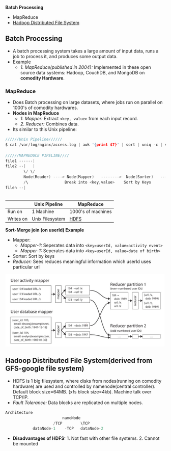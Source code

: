 **Batch Processing**
- MapReduce
- [Hadoop Distributed File System](#hdfs)


## Batch Processing
- A batch processing system takes a large amount of input data, runs a job to process it, and produces some output data.
- Example
  - _1. MapReduce(published in 2004):_ Implemented in these open source data systems: Hadoop, CouchDB, and MongoDB on **comodity Hardware**.

### MapReduce
- Does Batch processing on large datasets, where jobs run on parallel on 1000's of comodity hardwares.
- **Nodes in MapReduce**
  - _1. Mapper:_ Extract `<key, value>` from each input record. 
  - _2. Reducer:_ Combines data.
- Its similar to this Unix pipeline:
```c
//////Unix Pipeline//////
$ cat /var/log/nginx/access.log | awk '{print $7}' | sort | uniq -c | sort -r -n | head -n 5

//////MAPREDUCE PIPELINE////
file1 ------|
file2 --|   |                                                            |--> Node(Reducer)
        \/ \/                                                            |
        Node(Reader) ----> Node(Mapper)   -------->  Node(Sorter)   -----|--> Node(Reducer)
        /\                Break into <key,value>    Sort by Keys         |
filen --|                                                                |--> Node(Reducer)
                                                                           Combine sorted <key,value>
```
| | Unix Pipeline | MapReduce |
|---|---|---|
|Run on| 1 Machine | 1000's of machines|
|Writes on |Unix Filesystem|[HDFS]()|

**Sort-Merge join (on userId) Example**
- Mapper:
  - _Mapper-1:_ Seperates data into `<key=userId, value=activity event>`
  - _Mapper-1:_ Seperates data into `<key=userId, value=date of birth>`
- Sorter: Sort by keys
- _Reducer:_ Sees reduces meaningful information which userId uses particular url

<img src = images/sort-merge-join.PNG width=500 />

<a name=hdfs></a>
## Hadoop Distributed File System(derived from GFS-google file system)
- HDFS is 1 big filesystem, where disks from nodes(running on comodity hardware) are used and controlled by namenode(central controller). Default block size=64MB. (xfs block size=4kb). Machine talk over TCP/IP.
- _Fault Tolerance:_ Data blocks are replicated on multiple nodes. 
```c
Architecture
                         nameNode
                     /TCP        \TCP
            dataNode-1    -TCP   dataNode-2
```
- **Disadvantages of HDFS:**     1. Not fast with other file systems.    2. Cannot be mounted

